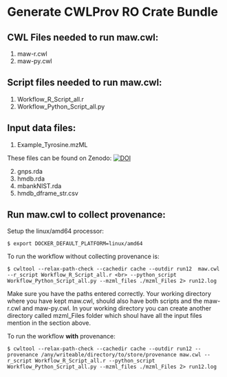 # Generate CWLProv RO Crate Bundle 

## CWL Files needed to run maw.cwl:
1. maw-r.cwl
2. maw-py.cwl

## Script files needed to run maw.cwl:
1. Workflow_R_Script_all.r
2. Workflow_Python_Script_all.py

## Input data files:

1. Example_Tyrosine.mzML

These files can be found on Zenodo: [![DOI](https://zenodo.org/badge/DOI/10.5281/zenodo.6528931.svg)](https://doi.org/10.5281/zenodo.6528931)

2. gnps.rda
3. hmdb.rda
4. mbankNIST.rda
5. hmdb_dframe_str.csv

## Run maw.cwl to collect provenance:

Setup the linux/amd64 processor:
```shell
$ export DOCKER_DEFAULT_PLATFORM=linux/amd64
```

To run the workflow without collecting provenance is:
```shell
$ cwltool --relax-path-check --cachedir cache --outdir run12  maw.cwl --r_script Workflow_R_Script_all.r <br> --python_script Workflow_Python_Script_all.py --mzml_files ./mzml_Files 2> run12.log
```

Make sure you have the paths entered correctly. Your working directory where you have kept maw.cwl, should also have both scripts and the maw-r.cwl and maw-py.cwl. In your working directory you can create another directory called mzml_Files folder which shoul have all the input files mention in the section above.

To run the workflow **with** provenance:
```shell
$ cwltool --relax-path-check --cachedir cache --outdir run12 --provenance /any/writeable/directory/to/store/provenance maw.cwl --r_script Workflow_R_Script_all.r --python_script Workflow_Python_Script_all.py --mzml_files ./mzml_Files 2> run12.log
```
